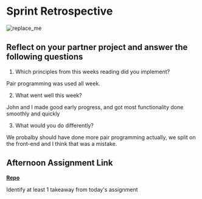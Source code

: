 # Sprint Retrospective

![replace_me](https://codeworks.blob.core.windows.net/public/assets/img/illustrations/placeholder.svg)

## Reflect on your partner project and answer the following questions

1. Which principles from this weeks reading did you implement?

Pair programming was used all week.

2. What went well this week?

John and I made good early progress, and got most functionality done smoothly and quickly 

3. What would you do differently?

We probalby should have done more pair programming actually, we split on the front-end and I think that was a mistake. 

## Afternoon Assignment Link

**[Repo](https://github.com/JakeCarp/<ASSIGNMENT_REPO>)**

Identify at least 1 takeaway from today's assignment
